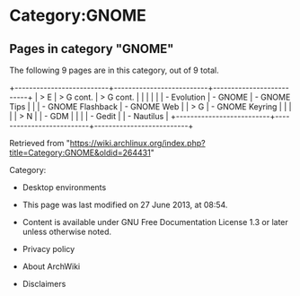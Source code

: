 Category:GNOME
==============

Pages in category "GNOME"
-------------------------

The following 9 pages are in this category, out of 9 total.

+--------------------------+--------------------------+--------------------------+
| > E                      | > G cont.                | > G cont.                |
|                          |                          |                          |
| -   Evolution            | -   GNOME                | -   GNOME Tips           |
|                          | -   GNOME Flashback      | -   GNOME Web            |
| > G                      | -   GNOME Keyring        |                          |
|                          |                          | > N                      |
| -   GDM                  |                          |                          |
| -   Gedit                |                          | -   Nautilus             |
+--------------------------+--------------------------+--------------------------+

Retrieved from
"https://wiki.archlinux.org/index.php?title=Category:GNOME&oldid=264431"

Category:

-   Desktop environments

-   This page was last modified on 27 June 2013, at 08:54.
-   Content is available under GNU Free Documentation License 1.3 or
    later unless otherwise noted.
-   Privacy policy
-   About ArchWiki
-   Disclaimers
